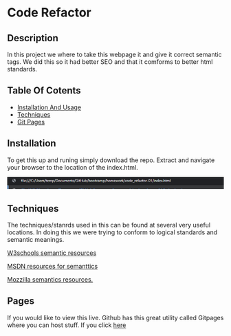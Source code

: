 # Code Refactor

## Description

In this project we where to take this webpage it and give it correct semantic tags. We did this so it had better SEO and that it comforms to better html standards.


## Table Of Cotents

- [Installation And Usage](#installation)
- [Techniques](#techniques)
- [Git Pages](#pages)

## Installation
To get this up and runing simply download the repo. Extract and navigate your browser to the location of the index.html.

![Web Brwoser Navigation](./docs/path.png)

## Techniques
The techniques/stanrds used in this can be found at several very useful locations.
In doing this we were trying to conform to logical standards and semantic meanings.

[W3schools semantic resources](https://www.w3schools.com/html/html5_semantic_elements.asp)

[MSDN resources for semanttics](https://html.com/semantic-markup/)

[Mozzilla semantics resources.](https://developer.mozilla.org/en-US/docs/Web/HTML/Element)

## Pages

If you would like to view this live. Github has this great utility called Gitpages where you can host stuff.
If you click [here](https://hahkeye.github.io/homework-01-coderefactor/)